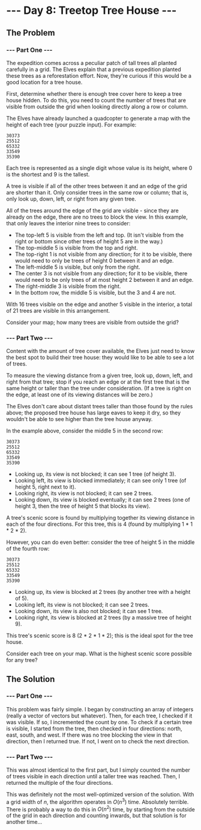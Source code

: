 # --- Day 8: Treetop Tree House ---

## The Problem

### --- Part One ---
The expedition comes across a peculiar patch of tall trees all planted carefully in a grid. The Elves explain that a previous expedition planted these trees as a reforestation effort. Now, they're curious if this would be a good location for a tree house.

First, determine whether there is enough tree cover here to keep a tree house hidden. To do this, you need to count the number of trees that are visible from outside the grid when looking directly along a row or column.

The Elves have already launched a quadcopter to generate a map with the height of each tree (your puzzle input). For example:
```
30373
25512
65332
33549
35390
```

Each tree is represented as a single digit whose value is its height, where 0 is the shortest and 9 is the tallest.

A tree is visible if all of the other trees between it and an edge of the grid are shorter than it. Only consider trees in the same row or column; that is, only look up, down, left, or right from any given tree.

All of the trees around the edge of the grid are visible - since they are already on the edge, there are no trees to block the view. In this example, that only leaves the interior nine trees to consider:
* The top-left 5 is visible from the left and top. (It isn't visible from the right or bottom since other trees of height 5 are in the way.)
* The top-middle 5 is visible from the top and right.
* The top-right 1 is not visible from any direction; for it to be visible, there would need to only be trees of height 0 between it and an edge.
* The left-middle 5 is visible, but only from the right.
* The center 3 is not visible from any direction; for it to be visible, there would need to be only trees of at most height 2 between it and an edge.
* The right-middle 3 is visible from the right.
* In the bottom row, the middle 5 is visible, but the 3 and 4 are not.

With 16 trees visible on the edge and another 5 visible in the interior, a total of 21 trees are visible in this arrangement.

Consider your map; how many trees are visible from outside the grid?

### --- Part Two ---
Content with the amount of tree cover available, the Elves just need to know the best spot to build their tree house: they would like to be able to see a lot of trees.

To measure the viewing distance from a given tree, look up, down, left, and right from that tree; stop if you reach an edge or at the first tree that is the same height or taller than the tree under consideration. (If a tree is right on the edge, at least one of its viewing distances will be zero.)

The Elves don't care about distant trees taller than those found by the rules above; the proposed tree house has large eaves to keep it dry, so they wouldn't be able to see higher than the tree house anyway.

In the example above, consider the middle 5 in the second row:
```
30373
25512
65332
33549
35390
```
* Looking up, its view is not blocked; it can see 1 tree (of height 3).
* Looking left, its view is blocked immediately; it can see only 1 tree (of height 5, right next to it).
* Looking right, its view is not blocked; it can see 2 trees.
* Looking down, its view is blocked eventually; it can see 2 trees (one of height 3, then the tree of height 5 that blocks its view).

A tree's scenic score is found by multiplying together its viewing distance in each of the four directions. For this tree, this is 4 (found by multiplying 1 * 1 * 2 * 2).

However, you can do even better: consider the tree of height 5 in the middle of the fourth row:
```
30373
25512
65332
33549
35390
```
* Looking up, its view is blocked at 2 trees (by another tree with a height of 5).
* Looking left, its view is not blocked; it can see 2 trees.
* Looking down, its view is also not blocked; it can see 1 tree.
* Looking right, its view is blocked at 2 trees (by a massive tree of height 9).

This tree's scenic score is 8 (2 * 2 * 1 * 2); this is the ideal spot for the tree house.

Consider each tree on your map. What is the highest scenic score possible for any tree?

## The Solution

### --- Part One ---
This problem was fairly simple. I began by constructing an array of integers (really a vector of vectors but whatever). Then, for each tree, I checked if it was visible. If so, I incremented the count by one. To check if a certain tree is visible, I started from the tree, then checked in four directions: north, east, south, and west. If there was no tree blocking the view in that direction, then I returned true. If not, I went on to check the next direction.

### --- Part Two ---
This was almost identical to the first part, but I simply counted the number of trees visible in each direction until a taller tree was reached. Then, I returned the multiple of the four directions. 

This was definitely not the most well-optimized version of the solution. With a grid width of $n$, the algorithm operates in $O(n^3)$ time. Absolutely terrible. There is probably a way to do this in $O(n^2)$ time, by starting from the outside of the grid in each direction and counting inwards, but that solution is for another time...
